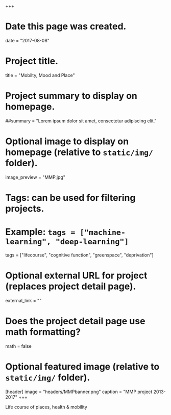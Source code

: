 +++
# Date this page was created.
date = "2017-08-08"

# Project title.
title = "Mobilty, Mood and Place"

# Project summary to display on homepage.
##summary = "Lorem ipsum dolor sit amet, consectetur adipiscing elit."

# Optional image to display on homepage (relative to `static/img/` folder).
image_preview = "MMP.jpg"

# Tags: can be used for filtering projects.
# Example: `tags = ["machine-learning", "deep-learning"]`
tags = ["lifecourse", "cognitive function", "greenspace", "deprivation"]

# Optional external URL for project (replaces project detail page).
external_link = ""

# Does the project detail page use math formatting?
math = false

# Optional featured image (relative to `static/img/` folder).
[header]
image = "headers/MMPbanner.png"
caption = "MMP project 2013-2017"
+++

Life course of places, health & mobility 

